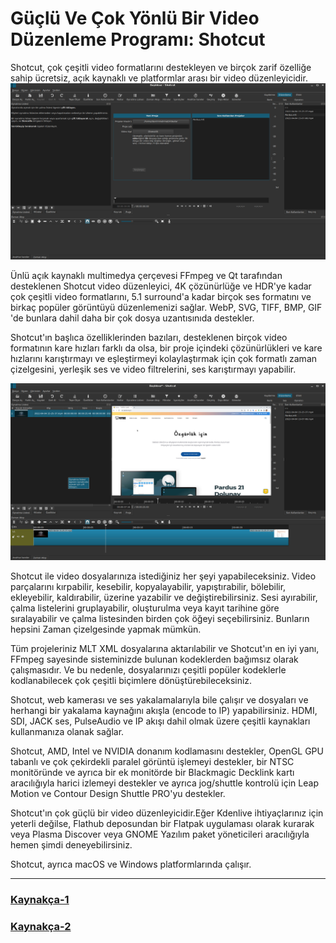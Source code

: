 # Güçlü Ve Çok Yönlü Bir Video Düzenleme Programı: Shotcut

Shotcut, çok çeşitli video formatlarını destekleyen ve birçok zarif özelliğe sahip ücretsiz, açık kaynaklı ve platformlar arası bir video düzenleyicidir.
![Shotcut Arayüz Görseli](https://raw.githubusercontent.com/devrimmehmet/Pardus-Gonullusu-Katki-Arsivim/master/G%C3%B6rseller/G%C3%BC%C3%A7l%C3%BC%20Ve%20%C3%87ok%20Y%C3%B6nl%C3%BC%20Bir%20Video%20D%C3%BCzenleme%20Program%C4%B1%3A%20Shotcut/gorsel2.png)


Ünlü açık kaynaklı multimedya çerçevesi FFmpeg ve Qt tarafından desteklenen Shotcut video düzenleyici, 4K çözünürlüğe ve HDR'ye kadar çok çeşitli video formatlarını, 5.1 surround'a kadar birçok ses formatını ve birkaç popüler görüntüyü düzenlemenizi sağlar. WebP, SVG, TIFF, BMP, GIF 'de bunlara dahil daha bir çok dosya uzantısınıda destekler.

Shotcut'ın başlıca özelliklerinden bazıları, desteklenen birçok video formatının kare hızları farklı da olsa, bir proje içindeki çözünürlükleri ve kare hızlarını karıştırmayı ve eşleştirmeyi kolaylaştırmak için çok formatlı zaman çizelgesini, yerleşik ses ve video filtrelerini, ses karıştırmayı yapabilir.

![Shotcut Arayüz Görseli](https://raw.githubusercontent.com/devrimmehmet/Pardus-Gonullusu-Katki-Arsivim/master/G%C3%B6rseller/G%C3%BC%C3%A7l%C3%BC%20Ve%20%C3%87ok%20Y%C3%B6nl%C3%BC%20Bir%20Video%20D%C3%BCzenleme%20Program%C4%B1%3A%20Shotcut/gorsel1.png)


Shotcut ile video dosyalarınıza istediğiniz her şeyi yapabileceksiniz. Video parçalarını kırpabilir, kesebilir, kopyalayabilir, yapıştırabilir, bölebilir, ekleyebilir, kaldırabilir, üzerine yazabilir ve değiştirebilirsiniz. Sesi ayırabilir, çalma listelerini gruplayabilir, oluşturulma veya kayıt tarihine göre sıralayabilir ve çalma listesinden birden çok öğeyi seçebilirsiniz. Bunların hepsini Zaman çizelgesinde yapmak mümkün.

Tüm projeleriniz MLT XML dosyalarına aktarılabilir ve Shotcut'ın en iyi yanı, FFmpeg sayesinde sisteminizde bulunan kodeklerden bağımsız olarak çalışmasıdır. Ve bu nedenle, dosyalarınızı çeşitli popüler kodeklerle kodlanabilecek çok çeşitli biçimlere dönüştürebileceksiniz.

Shotcut, web kamerası ve ses yakalamalarıyla bile çalışır ve dosyaları ve herhangi bir yakalama kaynağını akışla (encode to IP) yapabilirsiniz. HDMI, SDI, JACK ses, PulseAudio ve IP akışı dahil olmak üzere çeşitli kaynakları kullanmanıza olanak sağlar.

Shotcut, AMD, Intel ve NVIDIA donanım kodlamasını destekler, OpenGL GPU tabanlı ve çok çekirdekli paralel görüntü işlemeyi destekler, bir NTSC monitöründe ve ayrıca bir ek monitörde bir Blackmagic Decklink kartı aracılığıyla harici izlemeyi destekler ve ayrıca jog/shuttle kontrolü için Leap Motion ve Contour Design Shuttle PRO'yu destekler.

Shotcut'ın çok güçlü bir video düzenleyicidir.Eğer Kdenlive ihtiyaçlarınız için yeterli değilse, Flathub deposundan bir Flatpak uygulaması olarak kurarak veya Plasma Discover veya GNOME Yazılım paket yöneticileri aracılığıyla hemen şimdi deneyebilirsiniz.

Shotcut, ayrıca macOS ve Windows platformlarında çalışır.





---

### [Kaynakça-1](https://9to5linux.com/flatpak-app-of-the-week-shotcut-powerful-and-versatile-video-editor)

### [Kaynakça-2](https://9to5linux.com/shotcut-video-editor-gets-multi-threading-for-all-implicit-video-scaling-and-some-video-filters)
